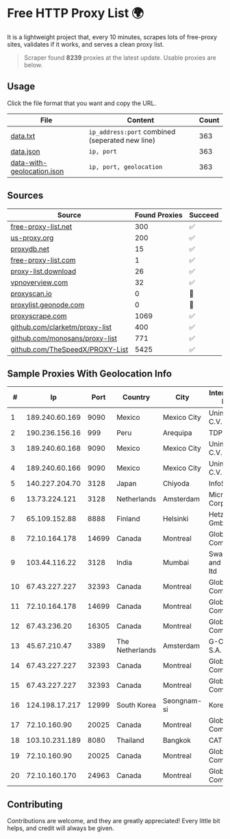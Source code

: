 
# Free HTTP Proxy List 🌍

It is a lightweight project that, every 10 minutes, scrapes lots of free-proxy sites, validates if it works, and serves a clean proxy list.


> Scraper found **8239** proxies at the latest update. Usable proxies are below.

## Usage

Click the file format that you want and copy the URL.


|File|Content|Count|
|----|-------|-----|
|[data.txt](https://raw.githubusercontent.com/themiralay/Proxy-List-World/master/data.txt)|`ip_address:port` combined (seperated new line)|363|
|[data.json](https://raw.githubusercontent.com/themiralay/Proxy-List-World/master/data.json)|`ip, port`|363|
|[data-with-geolocation.json](https://raw.githubusercontent.com/themiralay/Proxy-List-World/master/data-with-geolocation.json)|`ip, port, geolocation`|363|

## Sources

|Source|Found Proxies|Succeed|
|------|-------------|-------|
|[free-proxy-list.net](https://free-proxy-list.net)|300|✅|
|[us-proxy.org](https://www.us-proxy.org)|200|✅|
|[proxydb.net](http://proxydb.net)|15|✅|
|[free-proxy-list.com](https://free-proxy-list.com/?page=&port=&type%5B%5D=http&type%5B%5D=https&up_time=0&search=Search)|1|✅|
|[proxy-list.download](https://www.proxy-list.download/HTTP)|26|✅|
|[vpnoverview.com](https://vpnoverview.com/privacy/anonymous-browsing/free-proxy-servers)|32|✅|
|[proxyscan.io](https://www.proxyscan.io)|0|🚫|
|[proxylist.geonode.com](https://proxylist.geonode.com/api/proxy-list?limit=300&page=1&sort_by=lastChecked&sort_type=desc&protocols=http,https)|0|🚫|
|[proxyscrape.com](https://api.proxyscrape.com/v2/?request=displayproxies&protocol=http&timeout=10000&country=all&ssl=all&anonymity=all)|1069|✅|
|[github.com/clarketm/proxy-list](https://raw.githubusercontent.com/clarketm/proxy-list/master/proxy-list-raw.txt)|400|✅|
|[github.com/monosans/proxy-list](https://raw.githubusercontent.com/monosans/proxy-list/main/proxies/http.txt)|771|✅|
|[github.com/TheSpeedX/PROXY-List](https://raw.githubusercontent.com/TheSpeedX/PROXY-List/master/http.txt)|5425|✅|


## Sample Proxies With Geolocation Info

|#|Ip|Port|Country|City|Internet Service Provider|
|-|--|----|-------|----|-------------------------|
|1|189.240.60.169|9090|Mexico|Mexico City|Uninet S.A. de C.V.|
|2|190.236.156.16|999|Peru|Arequipa|TDP-GRS|
|3|189.240.60.168|9090|Mexico|Mexico City|Uninet S.A. de C.V.|
|4|189.240.60.166|9090|Mexico|Mexico City|Uninet S.A. de C.V.|
|5|140.227.204.70|3128|Japan|Chiyoda|InfoSphere|
|6|13.73.224.121|3128|Netherlands|Amsterdam|Microsoft Corporation|
|7|65.109.152.88|8888|Finland|Helsinki|Hetzner Online GmbH|
|8|72.10.164.178|14699|Canada|Montreal|GloboTech Communications|
|9|103.44.116.22|3128|India|Mumbai|Swastik Internet and Cables pvt. ltd|
|10|67.43.227.227|32393|Canada|Montreal|GloboTech Communications|
|11|72.10.164.178|14699|Canada|Montreal|GloboTech Communications|
|12|67.43.236.20|16305|Canada|Montreal|GloboTech Communications|
|13|45.67.210.47|3389|The Netherlands|Amsterdam|G-Core Labs S.A.|
|14|67.43.227.227|32393|Canada|Montreal|GloboTech Communications|
|15|67.43.227.227|32393|Canada|Montreal|GloboTech Communications|
|16|124.198.17.217|12999|South Korea|Seongnam-si|Korea Telecom|
|17|72.10.160.90|20025|Canada|Montreal|GloboTech Communications|
|18|103.10.231.189|8080|Thailand|Bangkok|CATBB|
|19|72.10.160.90|20025|Canada|Montreal|GloboTech Communications|
|20|72.10.160.170|24963|Canada|Montreal|GloboTech Communications|



## Contributing

Contributions are welcome, and they are greatly appreciated! Every
little bit helps, and credit will always be given.

